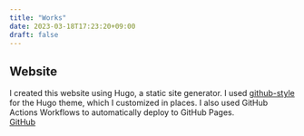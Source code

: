 ```yaml
---
title: "Works"
date: 2023-03-18T17:23:20+09:00
draft: false
---
```


## Website
I created this website using Hugo, a static site generator. I used [github-style](https://themes.gohugo.io/themes/github-style/) for the Hugo theme, which I customized in places. I also used GitHub Actions Workflows to automatically deploy to GitHub Pages. \
[GitHub](https://github.com/kkato/kkato.github.io)